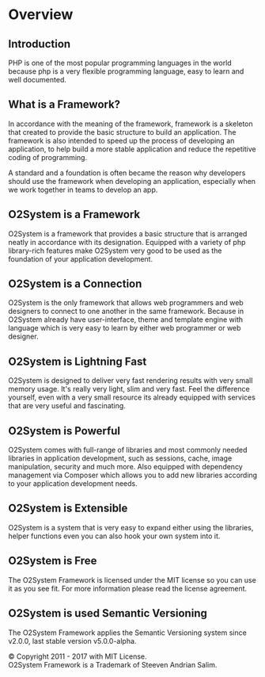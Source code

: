 # Overview

## Introduction

PHP is one of the most popular programming languages in the world because php is a very flexible programming language, easy to learn and well documented.

## What is a Framework?

In accordance with the meaning of the framework, framework is a skeleton that created to provide the basic structure to build an application. The framework is also intended to speed up the process of developing an application, to help build a more stable application and reduce the repetitive coding of programming.

A standard and a foundation is often became the reason why developers should use the framework when developing an application, especially when we work together in teams to develop an app.

## O2System is a Framework

O2System is a framework that provides a basic structure that is arranged neatly in accordance with its designation. Equipped with a variety of php library-rich features make O2System very good to be used as the foundation of your application development.

## O2System is a Connection

O2System is the only framework that allows web programmers and web designers to connect to one another in the same framework. Because in O2System already have user-interface, theme and template engine with language which is very easy to learn by either web programmer or web designer.

## O2System is Lightning Fast

O2System is designed to deliver very fast rendering results with very small memory usage. It's really very light, slim and very fast. Feel the difference yourself, even with a very small resource its already equipped with services that are very useful and fascinating.

## O2System is Powerful

O2System comes with full-range of libraries and most commonly needed libraries in application development, such as sessions, cache, image manipulation, security and much more. Also equipped with dependency management via Composer which allows you to add new libraries according to your application development needs.

## O2System is Extensible

O2System is a system that is very easy to expand either using the libraries, helper functions even you can also hook your own system into it.

## O2System is Free

The O2System Framework is licensed under the MIT license so you can use it as you see fit. For more information please read the license agreement.

## O2System is used Semantic Versioning

The O2System Framework applies the Semantic Versioning system since v2.0.0, last stable version v5.0.0-alpha.



© Copyright 2011 - 2017 with MIT License.  
O2System Framework is a Trademark of Steeven Andrian Salim.





